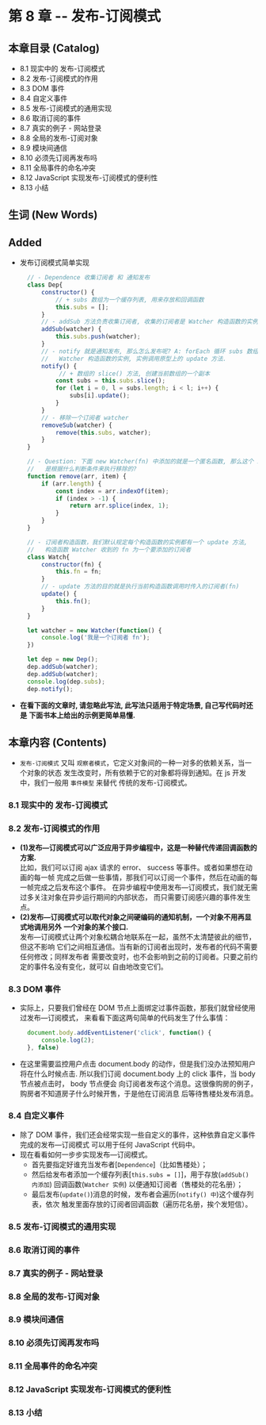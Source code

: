 # 第 8 章 -- 发布-订阅模式

## 本章目录 (Catalog)
- 8.1 现实中的 发布-订阅模式
- 8.2 发布-订阅模式的作用
- 8.3 DOM 事件
- 8.4 自定义事件
- 8.5 发布-订阅模式的通用实现
- 8.6 取消订阅的事件
- 8.7 真实的例子 - 网站登录
- 8.8 全局的发布-订阅对象
- 8.9 模块间通信
- 8.10 必须先订阅再发布吗
- 8.11 全局事件的命名冲突
- 8.12 JavaScript 实现发布-订阅模式的便利性
- 8.13 小结


## 生词 (New Words)





## Added 
- 发布订阅模式简单实现
  ```js
    // - Dependence 收集订阅者 和 通知发布
    class Dep{
        constructor() {
            // + subs 数组为一个缓存列表, 用来存放和回调函数
            this.subs = [];
        }
        // - addSub 方法负责收集订阅者, 收集的订阅者是 Watcher 构造函数的实例.
        addSub(watcher) {
            this.subs.push(watcher);
        }
        // - notify 就是通知发布, 那么怎么发布呢? A: forEach 循环 subs 数组收集到的
        //   Watcher 构造函数的实例, 实例调用原型上的 update 方法.
        notify() {
             // + 数组的 slice() 方法, 创建当前数组的一个副本
            const subs = this.subs.slice();
            for (let i = 0, l = subs.length; i < l; i++) {
                subs[i].update();
            }
        }
        // - 移除一个订阅者 watcher
        removeSub(watcher) {
            remove(this.subs, watcher);
        }
    }

    // - Question: 下面 new Watcher(fn) 中添加的就是一个匿名函数, 那么这个 item
    //   是根据什么判断条件来执行移除的?
    function remove(arr, item) {
        if (arr.length) {
            const index = arr.indexOf(item);
            if (index > -1) {
                return arr.splice(index, 1);
            }
        }
    }

    // - 订阅者构造函数，我们默认规定每个构造函数的实例都有一个 update 方法,
    //   构造函数 Watcher 收到的 fn 为一个要添加的订阅者
    class Watch{
        constructor(fn) {
            this.fn = fn;
        }
        // - update 方法的目的就是执行当前构造函数调用时传入的订阅者(fn)
        update() {
            this.fn();
        }
    }

    let watcher = new Watcher(function() {
        console.log('我是一个订阅者 fn');
    })

    let dep = new Dep();
    dep.addSub(watcher);
    dep.addSub(watcher);
    console.log(dep.subs);
    dep.notify();
  ```
- **在看下面的文章时, 请忽略此写法, 此写法只适用于特定场景, 自己写代码时还是**
  **下面书本上给出的示例更简单易懂.**

## 本章内容 (Contents)
- `发布-订阅模式` 又叫 `观察者模式`，它定义对象间的一种一对多的依赖关系，当一个对象的状态
  发生改变时，所有依赖于它的对象都将得到通知。在 js 开发中，我们一般用 `事件模型` 来替代
  传统的发布-订阅模式。
### 8.1 现实中的 发布-订阅模式
### 8.2 发布-订阅模式的作用
- **(1)发布—订阅模式可以广泛应用于异步编程中，这是一种替代传递回调函数的方案.**  
  比如，我们可以订阅 ajax 请求的 error、 success 等事件。或者如果想在动画的每一帧
  完成之后做一些事情，那我们可以订阅一个事件，然后在动画的每一帧完成之后发布这个事件。
  在异步编程中使用发布—订阅模式，我们就无需过多关注对象在异步运行期间的内部状态，
  而只需要订阅感兴趣的事件发生点。
- **(2)发布—订阅模式可以取代对象之间硬编码的通知机制，一个对象不用再显式地调用另外**
  **一个对象的某个接口.**   
  发布—订阅模式让两个对象松耦合地联系在一起，虽然不太清楚彼此的细节，但这不影响
  它们之间相互通信。当有新的订阅者出现时，发布者的代码不需要任何修改；同样发布者
  需要改变时，也不会影响到之前的订阅者。只要之前约定的事件名没有变化，就可以
  自由地改变它们。
### 8.3 DOM 事件
- 实际上，只要我们曾经在 DOM 节点上面绑定过事件函数，那我们就曾经使用过发布—订阅模式，
  来看看下面这两句简单的代码发生了什么事情：
  ```js
    document.body.addEventListener('click', function() {
        console.log(2);
    }, false)
  ```
- 在这里需要监控用户点击 document.body 的动作，但是我们没办法预知用户将在什么时候点击.
  所以我们订阅 document.body 上的 click 事件，当 body 节点被点击时， body 节点便会
  向订阅者发布这个消息。这很像购房的例子，购房者不知道房子什么时候开售，于是他在订阅消息
  后等待售楼处发布消息。
### 8.4 自定义事件
- 除了 DOM 事件，我们还会经常实现一些自定义的事件，这种依靠自定义事件完成的发布—订阅模式
  可以用于任何 JavaScript 代码中。
- 现在看看如何一步步实现发布—订阅模式。
    + 首先要指定好谁充当发布者[`Dependence`]（比如售楼处）；
    + 然后给发布者添加一个缓存列表[`this.subs = []`]，用于存放(`addSub() 内添加`)
      回调函数(`Watcher 实例`) 以便通知订阅者（售楼处的花名册）；
    + 最后发布(`update()`)消息的时候，发布者会遍历(`notify() 中`)这个缓存列表，依次
      触发里面存放的订阅者回调函数（遍历花名册，挨个发短信）。
### 8.5 发布-订阅模式的通用实现
### 8.6 取消订阅的事件
### 8.7 真实的例子 - 网站登录
### 8.8 全局的发布-订阅对象
### 8.9 模块间通信
### 8.10 必须先订阅再发布吗
### 8.11 全局事件的命名冲突
### 8.12 JavaScript 实现发布-订阅模式的便利性
### 8.13 小结
